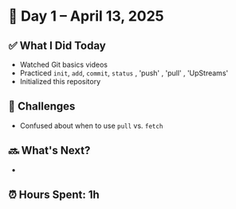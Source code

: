 # 📅 Day 1 – April 13, 2025

## ✅ What I Did Today
- Watched Git basics videos
- Practiced `init`, `add`, `commit`, `status` , 'push' , 'pull' , 'UpStreams'
- Initialized this repository

## 🤔 Challenges
- Confused about when to use `pull` vs. `fetch`

## 🔜 What's Next?
- 

## ⏰ Hours Spent: 1h
